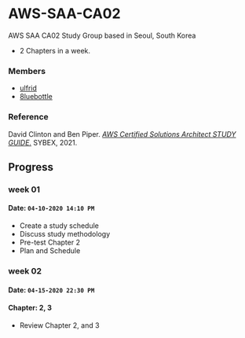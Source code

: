 # AWS-SAA-CA02
AWS SAA CA02 Study Group based in Seoul, South Korea

- 2 Chapters in a week.

### Members 
- [ulfrid](https://github.com/ulfrid) 
- [8luebottle](https://github.com/8luebottle)

### Reference
David Clinton and Ben Piper. [*AWS Certified Solutions Architect STUDY GUIDE.*](https://books.google.co.kr/books?id=4zsiEAAAQBAJ&printsec=frontcover&dq=AWS+Certified+Solutions+Architect+STUDY+GUIDE&hl=en&sa=X&ved=2ahUKEwjevsXujPPvAhVEIIgKHXJAC1IQ6AEwAnoECAcQAg#v=onepage&q=AWS%20Certified%20Solutions%20Architect%20STUDY%20GUIDE&f=false) SYBEX, 2021.

## Progress
### week 01
#### Date: `04-10-2020 14:10 PM`
- Create a study schedule 
- Discuss study methodology
- Pre-test Chapter 2
- Plan and Schedule

### week 02
#### Date: `04-15-2020 22:30 PM`
#### Chapter: 2, 3
- Review Chapter 2, and 3